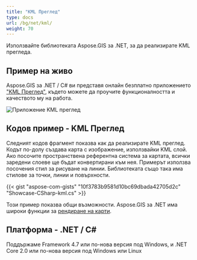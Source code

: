 ```yaml
---
title: "KML Преглед"
type: docs
url: /bg/net/kml/
weight: 70
---
```


Използвайте библиотеката Aspose.GIS за .NET, за да реализирате KML прегледа.

## **Пример на живо**

Aspose.GIS за .NET / C# ви представя онлайн безплатно приложението ["KML Преглед"](https://products.aspose.app/gis/viewer/kml), където можете да проучите функционалността и качеството му на работа.

![Приложение KML преглед](viewer.png)

## **Кодов пример - KML Преглед**

Следният кодов фрагмент показва как да реализирате KML преглед. Кодът по-долу създава карта с изображение, използвайки KML слой. Ако посочите пространствена референтна система за картата, всички заредени слоеве ще бъдат конвертирани към нея.
Примерът използва посочения стил за рисуване на линии. Библиотеката също така има стилове за точки, линии и повърхности.

{{< gist "aspose-com-gists" "10f3783b9581d10bc69dbada42705d2c" "Showcase-CSharp-kml.cs" >}}

Този пример показва общи възможности. Aspose.GIS за .NET има широки функции за [рендиране на карти](https://docs.aspose.com/gis/net/map-rendering/).

## **Платформа - .NET / C#**

Поддържаме Framework 4.7 или по-нова версия под Windows, и .NET Core 2.0 или по-нова версия под Windows или Linux
